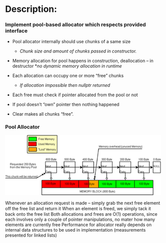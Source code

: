 # Description:
### Implement pool-based allocator which respects provided interface

* Pool allocator internally should use chunks of a same size
  * *Chunk size and amount of chunks passed in constructor.*
  
* Memory allocation for pool happens in construction, deallocation – in destructor 
  *_no dynamic memory allocation in runtime_
  
* Each allocation can occupy one or more “free” chunks
  * *If allocation impossible then nullptr returned*
  
* Each free must check if pointer allocated from the pool or not

* If pool doesn’t “own” pointer then nothing happened

* Clear makes all chunks “free”.

### Pool Allocator
![allocator](https://github.com/bohdanpc/Pool-based_Allocator/blob/master/PoolAllocator_png.png)

Whenever an allocation request is made – simply grab the next free element oﬀ  the free list and return it
When an element is freed, we simply tack it back onto the free list
Both allocations and frees are O(1) operations, since each involves only a couple of pointer manipulations, no mater how many elements are currently free
Performance for allocator really depends on internal data structures to be used in implementation (measurements presented for linked lists)
